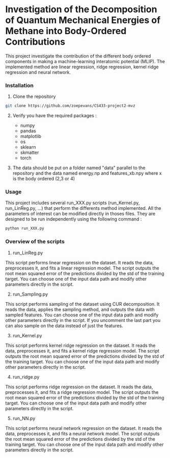 # Investigation of the Decomposition of Quantum Mechanical Energies of Methane into Body-Ordered Contributions 
This project investigate the contribution of the different body ordered components in making a machine-learning interatomic potential (MLIP). 
The implemented method are linear regression, ridge regression, kernel ridge regression and neural network. 

### Installation
1. Clone the repository 
```bash
git clone https://github.com/zoepevans/CS433-project2-mvz
```
2. Verify you have the required packages :

    - numpy
    - pandas
    - matplotlib
    - os
    - sklearn 
    - skmatter
    - torch

3. The data should be put on a folder named "data" parallel to the repository and the data named energy.np and features_xb.npy where x is the body ordered (2,3 or 4)

### Usage

This project includes several run_XXX.py scripts (run_Kernel.py, run_LinReg.py, ...) that perform the differents method implemented.
All the parameters of interest can be modified directly in thoses files. 
They are designed to be run independently using the following command :
```bash
python run_XXX.py
```
### Overview of the scripts

1. run_LinReg.py

This script performs linear regression on the dataset. It reads the data, preprocesses it, and fits a linear regression model. The script outputs the root mean squared error of the predictions divided by the std of the training target. You can choose one of the input data path and modify other parameters directly in the script.

2. run_Sampling.py

This script performs sampling of the dataset using CUR decomposition. It reads the data, applies the sampling method, and outputs the data with sampled features.  You can choose one of the input data path and modify other parameters directly in the script. If you uncomment the last part you can also sample on the data instead of just the features.

3. run_Kernel.py

This script performs kernel ridge regression on the dataset. It reads the data, preprocesses it, and fits a kernel ridge regression model. The script outputs the root mean squared error of the predictions divided by the std of the training target.  You can choose one of the input data path and modify other parameters directly in the script.

4. run_ridge.py

This script performs ridge regression on the dataset. It reads the data, preprocesses it, and fits a ridge regression model. The script outputs the root mean squared error of the predictions divided by the std of the training target.  You can choose one of the input data path and modify other parameters directly in the script.

5. run_NN.py

This script performs neural network regression on the dataset. It reads the data, preprocesses it, and fits a neural network model. The script outputs the root mean squared error of the predictions divided by the std of the training target.  You can choose one of the input data path and modify other parameters directly in the script.

